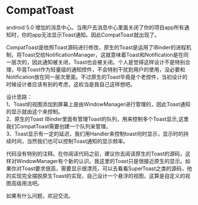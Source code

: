 # CompatToast
android 5.0 增加的消息中心。当用户去消息中心里面关闭了你的项目app所有通知时，你的app无法显示Toast通知。因此CompatToast就出现了。

CompatToast是依照Toast源码进行修改，原生的Toast是运用了IBinder的进程机制，将Toast交给NotificationManager，这就意味着Toast和Notification是在同一层次的，因此通知被关闭，Toast也会被关闭。个人是觉得这样设计不是特别合理，毕竟Toast作为轻量级的通知控件，不会特别干扰到用户的使用，没必要和Notification放在同一层次里面。不过原生的Toast毕竟是个老控件，当初设计的时候设计者应该有别的考虑，这权当是我自己这样想吧。

设计思路：<br/>
 1、Toast的视图添加到屏幕上是由WindowManager进行管理的，因此Toast通知的显示就由这个来控制。<br/>
 2、原生的Toast IBinder里面有管理Toast的队列，用来控制多个Toast显示,这里我们CompatToast需要创建一个队列来管理。<br/>
 3、Toast显示有一定的延迟，我们用Handler来控制toast何时显示，显示时的持续时间，当然我们也可以控制Toast通知的显示频率。<br/>
 
代码没有特别的注释。在你阅读代码之前，建议你去阅读原生的Toast的源码，这样对WindowManager有个新的认识。我这里的Toast只是很接近原生的显示。如果你对Toast要求很高，需要显示很漂亮，可以去看看SuperToast之类的源码，他的实现完全摆脱原生Toast的实现，自己设计一个悬浮的视图，这算是自定义的视图高级用法吧。
 
如果有什么问题，欢迎交流。
